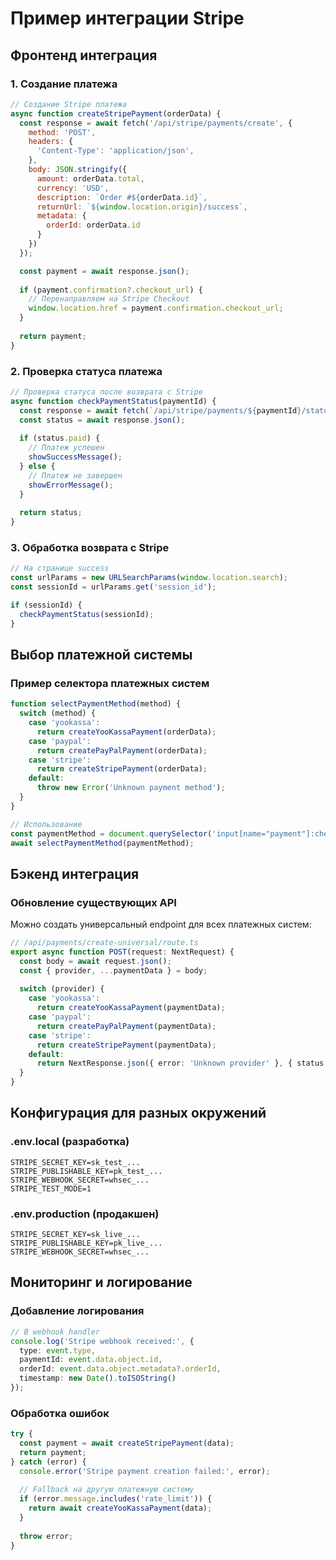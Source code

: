 # Пример интеграции Stripe

## Фронтенд интеграция

### 1. Создание платежа

```javascript
// Создание Stripe платежа
async function createStripePayment(orderData) {
  const response = await fetch('/api/stripe/payments/create', {
    method: 'POST',
    headers: {
      'Content-Type': 'application/json',
    },
    body: JSON.stringify({
      amount: orderData.total,
      currency: 'USD',
      description: `Order #${orderData.id}`,
      returnUrl: `${window.location.origin}/success`,
      metadata: {
        orderId: orderData.id
      }
    })
  });

  const payment = await response.json();
  
  if (payment.confirmation?.checkout_url) {
    // Перенаправляем на Stripe Checkout
    window.location.href = payment.confirmation.checkout_url;
  }
  
  return payment;
}
```

### 2. Проверка статуса платежа

```javascript
// Проверка статуса после возврата с Stripe
async function checkPaymentStatus(paymentId) {
  const response = await fetch(`/api/stripe/payments/${paymentId}/status`);
  const status = await response.json();
  
  if (status.paid) {
    // Платеж успешен
    showSuccessMessage();
  } else {
    // Платеж не завершен
    showErrorMessage();
  }
  
  return status;
}
```

### 3. Обработка возврата с Stripe

```javascript
// На странице success
const urlParams = new URLSearchParams(window.location.search);
const sessionId = urlParams.get('session_id');

if (sessionId) {
  checkPaymentStatus(sessionId);
}
```

## Выбор платежной системы

### Пример селектора платежных систем

```javascript
function selectPaymentMethod(method) {
  switch (method) {
    case 'yookassa':
      return createYooKassaPayment(orderData);
    case 'paypal':
      return createPayPalPayment(orderData);
    case 'stripe':
      return createStripePayment(orderData);
    default:
      throw new Error('Unknown payment method');
  }
}

// Использование
const paymentMethod = document.querySelector('input[name="payment"]:checked').value;
await selectPaymentMethod(paymentMethod);
```

## Бэкенд интеграция

### Обновление существующих API

Можно создать универсальный endpoint для всех платежных систем:

```typescript
// /api/payments/create-universal/route.ts
export async function POST(request: NextRequest) {
  const body = await request.json();
  const { provider, ...paymentData } = body;
  
  switch (provider) {
    case 'yookassa':
      return createYooKassaPayment(paymentData);
    case 'paypal':
      return createPayPalPayment(paymentData);
    case 'stripe':
      return createStripePayment(paymentData);
    default:
      return NextResponse.json({ error: 'Unknown provider' }, { status: 400 });
  }
}
```

## Конфигурация для разных окружений

### .env.local (разработка)
```env
STRIPE_SECRET_KEY=sk_test_...
STRIPE_PUBLISHABLE_KEY=pk_test_...
STRIPE_WEBHOOK_SECRET=whsec_...
STRIPE_TEST_MODE=1
```

### .env.production (продакшен)
```env
STRIPE_SECRET_KEY=sk_live_...
STRIPE_PUBLISHABLE_KEY=pk_live_...
STRIPE_WEBHOOK_SECRET=whsec_...
```

## Мониторинг и логирование

### Добавление логирования

```typescript
// В webhook handler
console.log('Stripe webhook received:', {
  type: event.type,
  paymentId: event.data.object.id,
  orderId: event.data.object.metadata?.orderId,
  timestamp: new Date().toISOString()
});
```

### Обработка ошибок

```typescript
try {
  const payment = await createStripePayment(data);
  return payment;
} catch (error) {
  console.error('Stripe payment creation failed:', error);
  
  // Fallback на другую платежную систему
  if (error.message.includes('rate_limit')) {
    return await createYooKassaPayment(data);
  }
  
  throw error;
}
```
